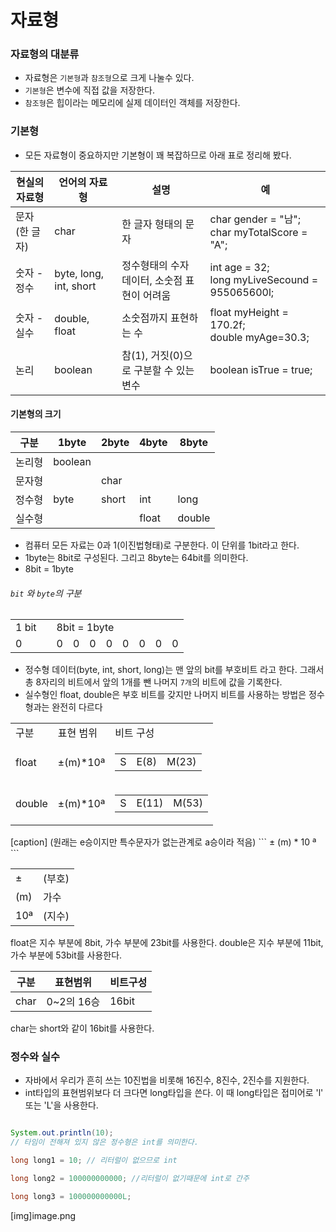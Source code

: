 # 자료형

### 자료형의 대분류

- 자료형은 `기본형`과 `참조형`으로 크게 나눌수 있다.
- `기본형`은 변수에 직접 값을 저장한다.
- `참조형`은 힙이라는 메모리에 실제 데이터인 객체를 저장한다.

### 기본형

- 모든 자료형이 중요하지만 기본형이 꽤 복잡하므로 아래 표로 정리해 봤다.

| 현실의 자료형 | 언어의 자료형 | 설명 | 예 |
|---|---|---|---|
| 문자(한 글자) | char| 한 글자 형태의 문자| char gender = "남"; <br/> char myTotalScore = "A";|
| 숫자 - 정수| byte, long, int, short | 정수형태의 수자 데이터, 소숫점 표현이 어려움 |int age = 32; <br> long myLiveSecound = 955065600l; |
| 숫자 - 실수 | double, float  |소숫점까지 표현하는 수| float myHeight = 170.2f; <br> double myAge=30.3; |
| 논리 | boolean | 참(1), 거짓(0)으로 구분할 수 있는 변수 | boolean isTrue = true; |

#### 기본형의 크기
| 구분 | 1byte | 2byte | 4byte | 8byte |
|---|---|---|---|---|
| 논리형 |boolean||||
| 문자형 ||char|||
| 정수형 | byte | short | int | long |
| 실수형 | ||float|double|

- 컴퓨터 모든 자료는 0과 1(이진법형태)로 구분한다. 이 단위를 1bit라고 한다. 
- 1byte는 8bit로 구성된다. 그리고 8byte는 64bit를 의미한다.
 - 8bit = 1byte





###### `bit` 와  `byte`의 구분

<table>
    <tr>
        <td>1 bit</td>
        <td></td>
        <td colspan="8"> 8bit = 1byte</td>    
    </tr>
    <tr>
        <td>0</td>
        <td></td>
        <td>0</td>    
        <td>0</td>    
        <td>0</td>    
        <td>0</td>    
        <td>0</td>    
        <td>0</td>    
        <td>0</td>    
        <td>0</td>    
    </tr>
</table>


- 정수형 데이터(byte, int, short, long)는 맨 앞의 bit를 부호비트 라고 한다. 그래서 총 8자리의 비트에서 앞의 1개를 뺀 나머지 `7개`의 비트에 값을 기록한다.
- 실수형인 float, double은 부호 비트를 갖지만 나머지 비트를 사용하는 방법은 정수형과는 완전히 다르다

<table>
    <tr>
        <td>구분</td>
        <td>표현 범위</td>
        <td>비트 구성</td>
    </tr>
    <tr>
        <td>float</td>
        <td>±(m)*10ª</td>
        <td> <table><tr><td>S</td><td>E(8)</td><td>M(23)</td></tr></table></td>
    </tr>
     <tr>
        <td>double</td>
        <td>±(m)*10ª</td>
        <td> <table><tr><td>S</td><td>E(11)</td><td>M(53)</td></tr></table></td>
    </tr>
</table>
[caption] (원래는 e승이지만 특수문자가 없는관계로 a승이라 적음)
```
± (m) * 10 ª
```

|||
|---|---|
| ± | (부호) |
| (m) | 가수 |
|10ª |(지수) |


float은 지수 부분에 8bit, 가수 부분에 23bit를 사용한다.
double은 지수 부분에 11bit, 가수 부분에 53bit를 사용한다.

|구분|표현범위|비트구성|
|---|---|---|
|char| 0~2의 16승| 16bit|

char는 short와 같이 16bit를 사용한다.


### 정수와 실수


- 자바에서 우리가 흔히 쓰는 10진법을 비롯해  16진수, 8진수, 2진수를 지원한다.
- int타입의 표현범위보다 더 크다면 long타입을 쓴다. 이 때 long타입은 접미어로 'l' 또는 'L'을 사용한다.
```java

System.out.println(10);
// 타임이 전해져 있지 않은 정수형은 int를 의미한다.

long long1 = 10; // 리터럴이 없으므로 int

long long2 = 100000000000; //리터럴이 없기때문에 int로 간주

long long3 = 100000000000L;

```

[img]image.png